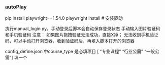 ### autoPlay

pip install playwright==1.54.0 
playwright install  # 安装驱动

执行manual_login.py，手动登录后脚本会自动保存登录状态 
手动输入图片验证码和手机验证码
注意： 如果图片拖拽验证无法成功，直接X掉；
无法收到手机验证码，可以手动打开浏览器，收到验证码后，再填入脚本打开的浏览器


config_define.json 中course_type 是必填项目  [ “专业课程”  “行业公需” “一般公需”] 填一个 

